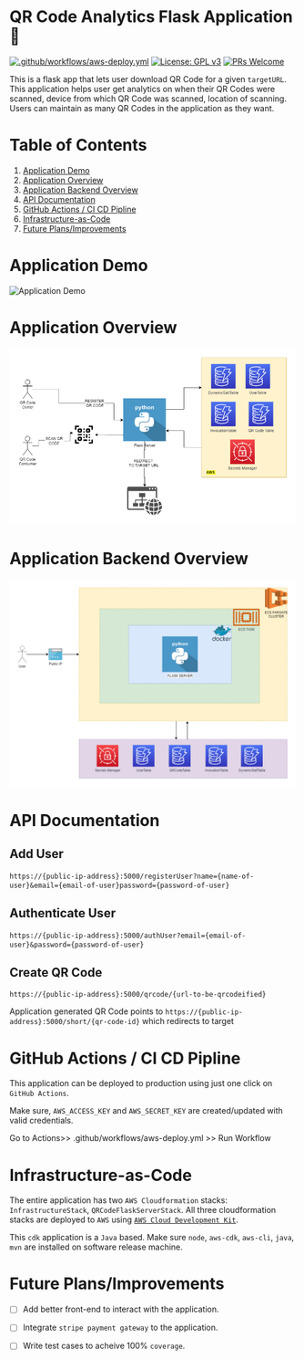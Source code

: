 # QR Code Analytics Flask Application 📓

[![.github/workflows/aws-deploy.yml](https://github.com/onerishabh/qrcode-analytics-flask/actions/workflows/aws-deploy.yml/badge.svg)](https://github.com/onerishabh/qrcode-analytics-flask/actions/workflows/aws-deploy.yml) [![License: GPL v3](https://img.shields.io/badge/License-GPLv3-blue.svg)](https://www.gnu.org/licenses/gpl-3.0) [![PRs Welcome](https://img.shields.io/badge/PRs-welcome-brightgreen.svg?style=flat-square)](https://makeapullrequest.com)

This is a flask app that lets user download QR Code for a given `targetURL`. This application helps user get analytics on when their QR Codes were scanned, device from which QR Code was scanned, location of scanning. Users can maintain as many QR Codes in the application as they want.

# Table of Contents 
1. [Application Demo](#application-demo)
2. [Application Overview](#application-overview)
3. [Application Backend Overview](#application-backend-overview)
4. [API Documentation](#api-documentation)
5. [GitHub Actions / CI CD Pipline](#github-actions--ci-cd-pipline)
6. [Infrastructure-as-Code](#infrastructure-as-code)
7. [Future Plans/Improvements](#future-plansimprovements)

# Application Demo

![Application Demo](./.github/images/app_demo.gif)

# Application Overview

![Application Overview](./.github/images/qrcodeappoverview.png)

# Application Backend Overview

![Application Backedn Overview](./.github/images/appinfraoverview.png)

# API Documentation

## Add User
```
https://{public-ip-address}:5000/registerUser?name={name-of-user}&email={email-of-user}password={password-of-user}
```

## Authenticate User
```
https://{public-ip-address}:5000/authUser?email={email-of-user}&password={password-of-user}
```

## Create QR Code
```
https://{public-ip-address}:5000/qrcode/{url-to-be-qrcodeified}
```

Application generated QR Code points to `https://{public-ip-address}:5000/short/{qr-code-id}` which redirects to target 

# GitHub Actions / CI CD Pipline
This application can be deployed to production using just one click on `GitHub Actions`.
 
Make sure, `AWS_ACCESS_KEY` and `AWS_SECRET_KEY` are created/updated with valid credentials.

Go to Actions>> .github/workflows/aws-deploy.yml >> Run Workflow

# Infrastructure-as-Code
The entire application has two `AWS Cloudformation` stacks: `InfrastructureStack`, `QRCodeFlaskServerStack`. All three cloudformation stacks are deployed to `AWS` using [`AWS Cloud Development Kit`](https://aws.amazon.com/cdk/). 

This `cdk` application is a `Java` based. Make sure `node`, `aws-cdk`, `aws-cli`, `java`, `mvn` are installed on software release machine. 

# Future Plans/Improvements
- [ ] Add better front-end to interact with the application. 
- [ ] Integrate `stripe payment gateway` to the application. 
- [ ] Write test cases to acheive 100% `coverage`. 
 